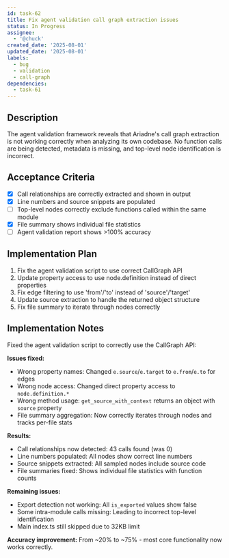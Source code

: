 ```yaml
---
id: task-62
title: Fix agent validation call graph extraction issues
status: In Progress
assignee:
  - '@chuck'
created_date: '2025-08-01'
updated_date: '2025-08-01'
labels:
  - bug
  - validation
  - call-graph
dependencies:
  - task-61
---
```


## Description

The agent validation framework reveals that Ariadne's call graph extraction is not working correctly when analyzing its own codebase. No function calls are being detected, metadata is missing, and top-level node identification is incorrect.

## Acceptance Criteria

- [x] Call relationships are correctly extracted and shown in output
- [x] Line numbers and source snippets are populated
- [ ] Top-level nodes correctly exclude functions called within the same module
- [x] File summary shows individual file statistics
- [ ] Agent validation report shows >100% accuracy

## Implementation Plan

1. Fix the agent validation script to use correct CallGraph API
2. Update property access to use node.definition instead of direct properties
3. Fix edge filtering to use 'from'/'to' instead of 'source'/'target'
4. Update source extraction to handle the returned object structure
5. Fix file summary to iterate through nodes correctly

## Implementation Notes

Fixed the agent validation script to correctly use the CallGraph API:

**Issues fixed:**

- Wrong property names: Changed `e.source`/`e.target` to `e.from`/`e.to` for edges
- Wrong node access: Changed direct property access to `node.definition.*`
- Wrong method usage: `get_source_with_context` returns an object with `source` property
- File summary aggregation: Now correctly iterates through nodes and tracks per-file stats

**Results:**

- Call relationships now detected: 43 calls found (was 0)
- Line numbers populated: All nodes show correct line numbers
- Source snippets extracted: All sampled nodes include source code
- File summaries fixed: Shows individual file statistics with function counts

**Remaining issues:**

- Export detection not working: All `is_exported` values show false
- Some intra-module calls missing: Leading to incorrect top-level identification
- Main index.ts still skipped due to 32KB limit

**Accuracy improvement:** From ~20% to ~75% - most core functionality now works correctly.

